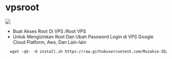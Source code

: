 # vpsroot

<img src="https://img.shields.io/badge/Buat_Akses_Root%20VPS-green">

* Buat Akses Root Di VPS /Root VPS
* Untuk Mengizinkan Root Dan Ubah Password Login di VPS Google Cloud Platform, Aws, Dan Lain-lain
   
```html
  wget -qO- -O install.sh https://raw.githubusercontent.com/Muzakie-ID/vpsroot/main/installnew.sh && bash install.sh
  
```

